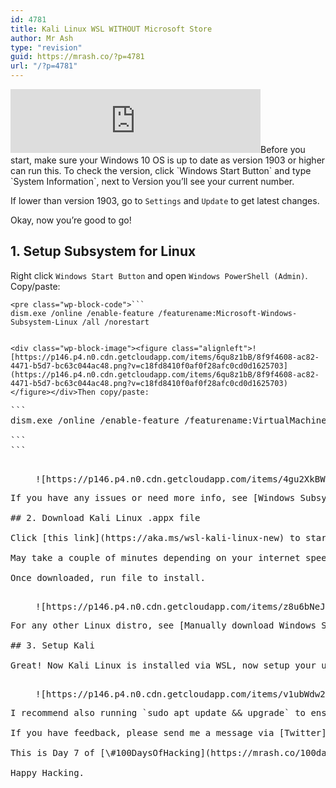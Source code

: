 ```yaml
---
id: 4781
title: Kali Linux WSL WITHOUT Microsoft Store
author: Mr Ash
type: "revision"
guid: https://mrash.co/?p=4781
url: "/?p=4781"
---
```


<iframe frameborder="0" height="102px" loading="lazy" scrolling="no" src="https://anchor.fm/mrashleyball/embed/episodes/Kali-Linux-WSL-WITHOUT-Microsoft-Store-e16jqbl" width="400px"></iframe>Before you start, make sure your Windows 10 OS is up to date as version 1903 or higher can run this. To check the version, click `Windows Start Button` and type `System Information`, next to Version you’ll see your current number.

If lower than version 1903, go to `Settings` and `Update` to get latest changes.

Okay, now you’re good to go!

## 1. Setup Subsystem for Linux

Right click `Windows Start Button` and open `Windows PowerShell (Admin)`. Copy/paste:

```
<pre class="wp-block-code">```
dism.exe /online /enable-feature /featurename:Microsoft-Windows-Subsystem-Linux /all /norestart

```
```

<div class="wp-block-image"><figure class="alignleft">![https://p146.p4.n0.cdn.getcloudapp.com/items/6qu8z1bB/8f9f4608-ac82-4471-b5d7-bc63c044ac48.png?v=c18fd8410f0af0f28afc0cd0d1625703](https://p146.p4.n0.cdn.getcloudapp.com/items/6qu8z1bB/8f9f4608-ac82-4471-b5d7-bc63c044ac48.png?v=c18fd8410f0af0f28afc0cd0d1625703)</figure></div>Then copy/paste:

```
<pre class="wp-block-code">```
dism.exe /online /enable-feature /featurename:VirtualMachinePlatform /all /norestart

```
```

<div class="wp-block-image"><figure class="alignleft">![https://p146.p4.n0.cdn.getcloudapp.com/items/4gu2XkBW/215f5cdd-ae70-477b-8716-65331804fe9a.png?v=845fc3b3b1ef8806a0c405c569e75e2a](https://p146.p4.n0.cdn.getcloudapp.com/items/4gu2XkBW/215f5cdd-ae70-477b-8716-65331804fe9a.png?v=845fc3b3b1ef8806a0c405c569e75e2a)</figure></div>If you have any issues or need more info, see [Windows Subsystem for Linux Installation Guide for Windows 10](https://docs.microsoft.com/en-us/windows/wsl/install-win10).

## 2. Download Kali Linux .appx file

Click [this link](https://aka.ms/wsl-kali-linux-new) to start download of Kali Linux. \[<https://aka.ms/wsl-kali-linux-new>\]

May take a couple of minutes depending on your internet speed.

Once downloaded, run file to install.

<div class="wp-block-image"><figure class="alignleft is-resized">![https://p146.p4.n0.cdn.getcloudapp.com/items/z8u6bNeJ/a40254fa-9a30-432e-9a2a-5bbaa327ddf1.png?v=4950a902523a3f61c67e9c71429a898e](https://p146.p4.n0.cdn.getcloudapp.com/items/z8u6bNeJ/a40254fa-9a30-432e-9a2a-5bbaa327ddf1.png?v=4950a902523a3f61c67e9c71429a898e)</figure></div>For any other Linux distro, see [Manually download Windows Subsystem for Linux distro packages](https://docs.microsoft.com/en-us/windows/wsl/install-manual).

## 3. Setup Kali

Great! Now Kali Linux is installed via WSL, now setup your username and password.

<div class="wp-block-image"><figure class="alignleft">![https://p146.p4.n0.cdn.getcloudapp.com/items/v1ubWdw2/79ff1fec-1c35-4525-b6c1-5cbf75e37c19.png?v=bfc9fcc2788381a735c97da247465ba6](https://p146.p4.n0.cdn.getcloudapp.com/items/v1ubWdw2/79ff1fec-1c35-4525-b6c1-5cbf75e37c19.png?v=bfc9fcc2788381a735c97da247465ba6)</figure></div>I recommend also running `sudo apt update && upgrade` to ensure all packages are current.

If you have feedback, please send me a message via [Twitter](https://twitter.com/mrashleyball).

This is Day 7 of [\#100DaysOfHacking](https://mrash.co/100daysofhacking/), subscribe to the [newsletter](https://go.mrash.co/newsletter) and see the journey!

Happy Hacking.